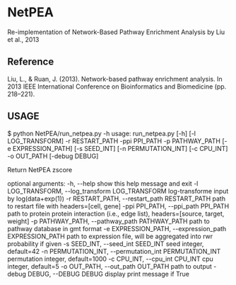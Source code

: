 # NetPEA
Re-implementation of Network-Based Pathway Enrichment Analysis by Liu et al., 2013

## Reference
Liu, L., & Ruan, J. (2013). Network-based pathway enrichment analysis. In 2013 IEEE International Conference on Bioinformatics and Biomedicine (pp. 218–221).



## USAGE
$ python NetPEA/run_netpea.py -h
usage: run_netpea.py [-h] [-l LOG_TRANSFORM] -r RESTART_PATH -ppi PPI_PATH -p
                     PATHWAY_PATH [-e EXPRESSION_PATH] [-s SEED_INT]
                     [-n PERMUTATION_INT] [-c CPU_INT] -o OUT_PATH
                     [-debug DEBUG]

Return NetPEA zscore

optional arguments:
  -h, --help            show this help message and exit
  -l LOG_TRANSFORM, --log_transform LOG_TRANSFORM
                        log-transforme input by log(data+exp(1))
  -r RESTART_PATH, --restart_path RESTART_PATH
                        path to restart file with headers=[cell, gene]
  -ppi PPI_PATH, --ppi_path PPI_PATH
                        path to protein protein interaction (i.e., edge list),
                        headers=[source, target, weight]
  -p PATHWAY_PATH, --pathway_path PATHWAY_PATH
                        path to pathway database in gmt format
  -e EXPRESSION_PATH, --expression_path EXPRESSION_PATH
                        path to expression file, will be aggregated into rwr
                        probability if given
  -s SEED_INT, --seed_int SEED_INT
                        seed integer, default=42
  -n PERMUTATION_INT, --permutation_int PERMUTATION_INT
                        permutation integer, default=1000
  -c CPU_INT, --cpu_int CPU_INT
                        cpu integer, default=5
  -o OUT_PATH, --out_path OUT_PATH
                        path to output
  -debug DEBUG, --DEBUG DEBUG
                        display print message if True
